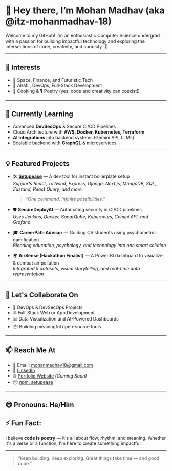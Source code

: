 # 👋 Hey there, I’m Mohan Madhav (aka @itz-mohanmadhav-18) 

Welcome to my GitHub! I'm an enthusiastic Computer Science undergrad with a passion for building impactful technology and exploring the intersections of code, creativity, and curiosity. 🚀

---

## 👀 Interests
- 🌌 Space, Finance, and Futuristic Tech  
- 🧠 AI/ML, DevOps, Full-Stack Development  
- 🍳 Cooking & 🎙️ Poetry (yes, code and creativity can coexist!)

---

## 🌱 Currently Learning
- Advanced **DevSecOps** & Secure CI/CD Pipelines  
- Cloud Architecture with **AWS, Docker, Kubernetes, Terraform**  
- **AI integrations** into backend systems (Gemini API, LLMs)  
- Scalable backend with **GraphQL** & microservices  

---

## 💡 Featured Projects
- 🛠️ **[Setupease](https://www.npmjs.com/package/setupease)** — A dev tool for instant boilerplate setup  
  _Supports React, Tailwind, Express, Django, Next.js, MongoDB, SQL, Zustand, React Query, and more_  
  > _“One command. Infinite possibilities.”_

- 🛡️ **SecureDeployAI** — Automating security in CI/CD pipelines  
  _Uses Jenkins, Docker, SonarQube, Kubernetes, Gemini API, and Grafana_

- 🎓 **CareerPath Advisor** — Guiding CS students using psychometric gamification  
  _Blending education, psychology, and technology into one smart solution_

- 🌍 **AirSense (Hackathon Finalist)** — A Power BI dashboard to visualize & combat air pollution  
  _Integrated 5 datasets, visual storytelling, and real-time data representation_

---

## 🤝 Let's Collaborate On
- 🔐 DevOps & DevSecOps Projects  
- 🌐 Full-Stack Web or App Development  
- 📊 Data Visualization and AI-Powered Dashboards  
- 📦 Building meaningful open-source tools  

---

## 📫 Reach Me At
- 📧 Email: mohanmadhav18@gmail.com  
- 💼 [LinkedIn](https://www.linkedin.com/in/mohanmadhav)  
- 🌐 [Portfolio Website](#) *(Coming Soon)*  
- 📦 [npm: setupease](https://www.npmjs.com/package/setupease)

---

## 😄 Pronouns: He/Him  
## ⚡ Fun Fact:
I believe **code is poetry** — it's all about flow, rhythm, and meaning. Whether it's a verse or a function, I'm here to create something impactful.

---

> “Keep building. Keep exploring. Great things take time — and good code.”

